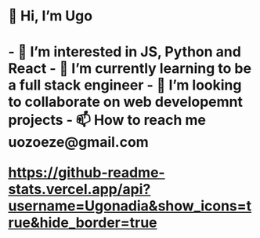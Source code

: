 <!doctype>
<html>
<h1>👋 Hi, I’m Ugo<h1>
- 👀 I’m interested in JS, Python and React
- 🌱 I’m currently learning to be a full stack engineer 
- 💞️ I’m looking to collaborate on web developemnt projects
- 📫 How to reach me uozoeze@gmail.com


 https://github-readme-stats.vercel.app/api?username=Ugonadia&show_icons=true&hide_border=true
<!---
Ugonadia/Ugonadia is a ✨ special ✨ repository because its `README.md` (this file) appears on your GitHub profile.
You can click the Preview link to take a look at your changes.
--->
</html>
